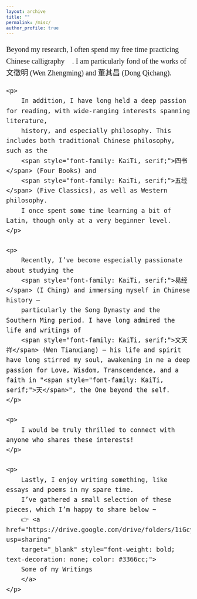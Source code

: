 ```yaml
---
layout: archive
title: ""
permalink: /misc/
author_profile: true
---
```


<div style="font-family: 'Times New Roman', serif; font-size: 20px; line-height: 1.6;">
    <p>
        Beyond my research, I often spend my free time practicing 
        <span style="font-family: KaiTi, serif;">Chinese calligraphy</span> 📜. 
        I am particularly fond of the works of <span style="font-family: KaiTi, serif;">文徵明</span> (Wen Zhengming) 
        and <span style="font-family: KaiTi, serif;">董其昌</span> (Dong Qichang).
    </p>

    <p>
        In addition, I have long held a deep passion for reading, with wide-ranging interests spanning literature, 
        history, and especially philosophy. This includes both traditional Chinese philosophy, such as the 
        <span style="font-family: KaiTi, serif;">四书</span> (Four Books) and 
        <span style="font-family: KaiTi, serif;">五经</span> (Five Classics), as well as Western philosophy. 
        I once spent some time learning a bit of Latin, though only at a very beginner level.
    </p>

    <p>
        Recently, I’ve become especially passionate about studying the 
        <span style="font-family: KaiTi, serif;">易经</span> (I Ching) and immersing myself in Chinese history — 
        particularly the Song Dynasty and the Southern Ming period. I have long admired the life and writings of 
        <span style="font-family: KaiTi, serif;">文天祥</span> (Wen Tianxiang) — his life and spirit have long stirred my soul, awakening in me a deep passion for Love, Wisdom, Transcendence, and a faith in "<span style="font-family: KaiTi, serif;">天</span>", the One beyond the self.
    </p>

    <p>
        I would be truly thrilled to connect with anyone who shares these interests!
    </p>

    <p>
        Lastly, I enjoy writing something, like essays and poems in my spare time. 
        I’ve gathered a small selection of these pieces, which I’m happy to share below ~ 
        👉 <a href="https://drive.google.com/drive/folders/1iGcyKl5uJwAhn9umMcvQY0Gch25MbL3Z?usp=sharing" 
        target="_blank" style="font-weight: bold; text-decoration: none; color: #3366cc;">
        Some of my Writings
        </a>
    </p>
</div>













<!--...

## School of Computing Summer Workshop, National University of Singapore

I had the privilege of being advised by Professor Hugh Anderson and collaborating with students from various universities from May to July. During this period, we focused on addressing the BREACK network attack and explored methods to prevent it.   

Our group work culminated in the production of a programe paper and a poster, which can be found here: [paper](../assets/IABAS-2023-7-24-Group7.pdf)/[poster](../assets/SWS3011_07 _Poster.pdf).


## Summer Camps

* 2024.07.20-2024.07-24  School of Mathematics and Statistics, Xi'an Jiaotong University. (Excellent Camper)

--> 


<!--...
![Photo with Prof. Anderson](photo_with_hugh.png){: width="400px" }  

<span style="font-size: 16px; font-weight: bold;">Photo with guidence Prof. Anderson, in NUS summer workshop</span>

--> 

